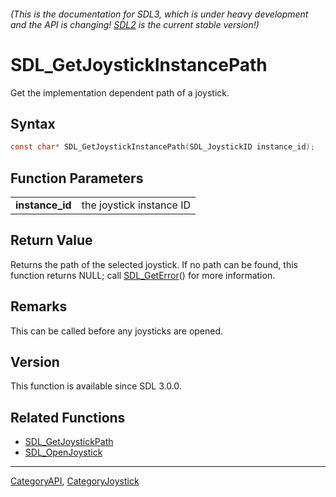 ###### (This is the documentation for SDL3, which is under heavy development and the API is changing! [SDL2](https://wiki.libsdl.org/SDL2/) is the current stable version!)
# SDL_GetJoystickInstancePath

Get the implementation dependent path of a joystick.

## Syntax

```c
const char* SDL_GetJoystickInstancePath(SDL_JoystickID instance_id);

```

## Function Parameters

|                     |                          |
| ------------------- | ------------------------ |
| **instance_id**     | the joystick instance ID |

## Return Value

Returns the path of the selected joystick. If no path can be found, this
function returns NULL; call [SDL_GetError](SDL_GetError)() for more
information.

## Remarks

This can be called before any joysticks are opened.

## Version

This function is available since SDL 3.0.0.

## Related Functions

* [SDL_GetJoystickPath](SDL_GetJoystickPath)
* [SDL_OpenJoystick](SDL_OpenJoystick)

----
[CategoryAPI](CategoryAPI), [CategoryJoystick](CategoryJoystick)


